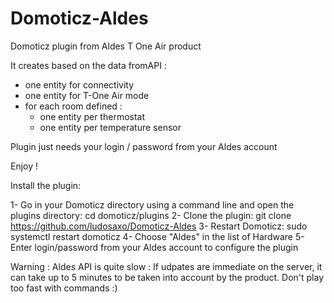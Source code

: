 # Domoticz-Aldes
Domoticz plugin from  Aldes T One Air product

It creates based on the data fromAPI :
- one entity for connectivity
- one entity for T-One Air mode
- for each room defined :
   - one entity per thermostat
   - one entity per temperature sensor

Plugin just needs your login / password from your Aldes account

Enjoy !

Install the plugin:

1- Go in your Domoticz directory using a command line and open the plugins directory: cd domoticz/plugins
2- Clone the plugin: git clone https://github.com/ludosaxo/Domoticz-Aldes
3- Restart Domoticz: sudo systemctl restart domoticz
4- Choose "Aldes" in the list of Hardware
5- Enter login/password from your Aldes account to configure the plugin

Warning :
Aldes API is quite slow : If udpates are immediate on the server, it can take up to 5 minutes to be taken into account by the product.
Don't play too fast with commands :)
